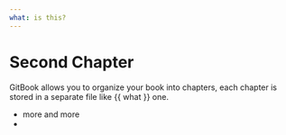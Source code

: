 ```yaml
---
what: is this?
---
```


# Second Chapter

GitBook allows you to organize your book into chapters, each chapter is stored in a separate file like {{ what }} one.



* more and more
* 


